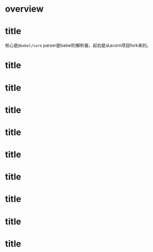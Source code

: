 # overview
# title
核心是`@babel/core`
parser是babel的解析器，起初是从acorn项目fork来的。

# title
# title
# title
# title
# title
# title
# title
# title
# title